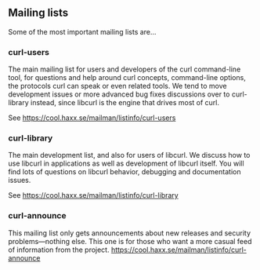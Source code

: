 ## Mailing lists

Some of the most important mailing lists are…

### curl-users

The main mailing list for users and developers of the curl command-line
tool, for questions and help around curl concepts, command-line options, the
protocols curl can speak or even related tools. We tend to move development
issues or more advanced bug fixes discussions over to curl-library instead,
since libcurl is the engine that drives most of curl.

See https://cool.haxx.se/mailman/listinfo/curl-users

### curl-library

The main development list, and also for users of libcurl. We discuss how to
use libcurl in applications as well as development of libcurl itself. You will
find lots of questions on libcurl behavior, debugging and documentation
issues.

See https://cool.haxx.se/mailman/listinfo/curl-library

### curl-announce

This mailing list only gets announcements about new releases and security
problems—nothing else. This one is for those who want a more casual feed of
information from the project.
https://cool.haxx.se/mailman/listinfo/curl-announce
